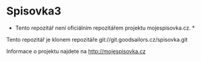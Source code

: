# Spisovka3

* Tento repozitář není oficiálním repozitářem projektu mojespisovka.cz. * 

Tento repozitář je klonem repozitáře git://git.goodsailors.cz/spisovka.git

Informace o projektu najdete na http://mojespisovka.cz

